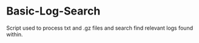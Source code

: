 # Basic-Log-Search
Script used to process txt and .gz files and search find relevant logs found within.
